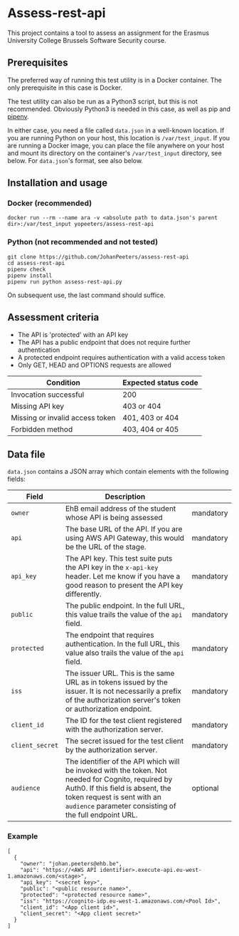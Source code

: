 # Assess-rest-api
This project contains a tool to assess an assignment for the Erasmus University College Brussels Software Security course.

## Prerequisites

The preferred way of running this test utility is in a Docker container. The only prerequisite in this case is Docker.

The test utility can also be run as a Python3 script, but this is not recommended. Obviously Python3 is needed in this case, as well as pip and [pipenv](https://pipenv.readthedocs.io/en/latest/).

In either case, you need a file called `data.json` in a well-known location. If you are running Python on your host, this location is `/var/test_input`. If you are running a Docker image, you can place the file anywhere on your host and mount its directory on the container's `/var/test_input` directory, see below. For `data.json`'s format, see also below.

## Installation and usage

### Docker (recommended)

```
docker run --rm --name ara -v <absolute path to data.json's parent dir>:/var/test_input yopeeters/assess-rest-api
```

### Python (not recommended and not tested)

```
git clone https://github.com/JohanPeeters/assess-rest-api
cd assess-rest-api
pipenv check
pipenv install
pipenv run python assess-rest-api.py
```

On subsequent use, the last command should suffice.

## Assessment criteria

* The API is 'protected' with an API key
* The API has a public endpoint that does not require further authentication
* A protected endpoint requires authentication with a valid access token
* Only GET, HEAD and OPTIONS requests are allowed

|Condition                     |Expected status code|
|------------------------------|--------------------|
|Invocation successful         |200                 |
|Missing API key               |403 or 404          |
|Missing or invalid access token|401, 403 or 404    |
|Forbidden method              | 403, 404 or 405    |

## Data file

`data.json` contains a JSON array which contain elements with the following fields:

|Field           |Description               | |
|----------------|--------------------------|-|
|`owner`           |EhB email address of the student whose API is being assessed|mandatory|
|`api`             |The base URL of the API. If you are using AWS API Gateway, this would be the URL of the stage.|mandatory|
|`api_key`         |The API key. This test suite puts the API key in the `x-api-key` header. Let me know if you have a good reason to present the API key differently.|mandatory|
|`public`          |The public endpoint. In the full URL, this value trails the value of the `api` field.|mandatory|
|`protected`       |The endpoint that requires authentication. In the full URL, this value also trails the value of the `api` field.|mandatory|
|`iss`             |The issuer URL. This is the same URL as in tokens issued by the issuer. It is not necessarily a prefix of the authorization server's token or authorization endpoint.|mandatory|
|`client_id`       |The ID for the test client registered with the authorization server.|mandatory|
|`client_secret`   |The secret issued for the test client by the authorization server.|mandatory|
|`audience`        |The identifier of the API which will be invoked with the token. Not needed for Cognito, required by Auth0. If this field is absent, the token request is sent with an `audience` parameter consisting of the full endpoint URL.|optional|

### Example
```
[
  {
    "owner": "johan.peeters@ehb.be",
    "api": "https://<AWS API identifier>.execute-api.eu-west-1.amazonaws.com/<stage>",
    "api_key": "<secret key>",
    "public": "<public resource name>",
    "protected": "<protected resource name>",
    "iss": "https://cognito-idp.eu-west-1.amazonaws.com/<Pool Id>",
    "client_id": "<App client id>",
    "client_secret": "<App client secret>"
  }
]
 ```
